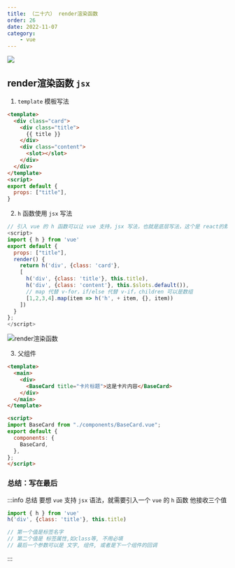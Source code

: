 ```yaml
---
title: （二十六） render渲染函数
order: 26
date: 2022-11-07
category:
    - vue
---
```


![](https://image.zswei.xyz/img/202211121813358.webp)

##  render渲染函数 `jsx`
1. `template` 模板写法
```html
<template>
  <div class="card">
    <div class="title">
      {{ title }}
    </div>
    <div class="content">
      <slot></slot>
    </div>
  </div>
</template>
<script>
export default {
  props: ["title"],
}
```

2. `h` 函数使用 `jsx` 写法
```js
// 引入 vue 的 h 函数可以让 vue 支持，jsx 写法，也就是底层写法，这个是 react的默认语法
<script>
import { h } from 'vue'
export default {
  props: ["title"],
  render() {
    return h('div', {class: 'card'},
    [
      h('div', {class: 'title'}, this.title),
      h('div', {class: 'content'}, this.$slots.default()),
      // map 代替 v-for，if/else 代替 v-if，children 可以是数组
      [1,2,3,4].map(item => h('h', + item, {}, item))
    ])
  }
};
</script>
```

![render渲染函数](https://image.zswei.xyz/img/vue-26.png)

3. 父组件
```html
<template>
  <main>
    <div>
      <BaseCard title="卡片标题">这是卡片内容</BaseCard>
    </div>
  </main>
</template>

<script>
import BaseCard from "./components/BaseCard.vue";
export default {
  components: {
    BaseCard,
  },
};
</script>
```

### 总结：写在最后
:::info 总结
要想  `vue` 支持 `jsx` 语法，就需要引入一个 `vue` 的 `h` 函数
他接收三个值
```js
import { h } from 'vue'
h('div', {class: 'title'}, this.title)

// 第一个值是标签名字
// 第二个值是 标签属性,如class等, 不用必填
// 最后一个参数可以是 文字, 组件, 或者是下一个组件的回调
```
:::